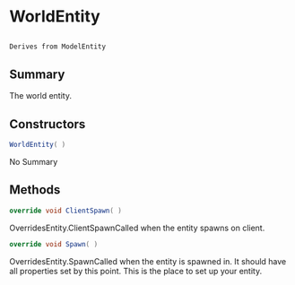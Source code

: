 # WorldEntity

## 
```c#
Derives from ModelEntity
```

## Summary

The world entity.
## Constructors

```c#
WorldEntity( ) 
```
No Summary
## Methods

```c#
override void ClientSpawn( ) 
```
OverridesEntity.ClientSpawnCalled when the entity spawns on client.
```c#
override void Spawn( ) 
```
OverridesEntity.SpawnCalled when the entity is spawned in. It should have all properties set by this point.
This is the place to set up your entity.
